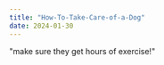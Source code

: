 ```yaml
---
title: "How-To-Take-Care-of-a-Dog"
date: 2024-01-30
---
```


"make sure they get hours of exercise!"
